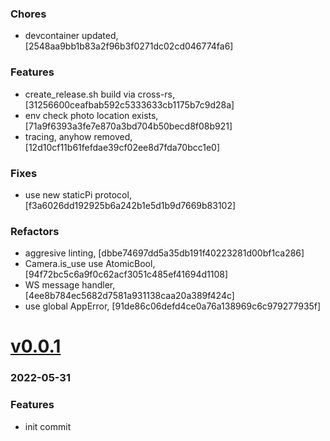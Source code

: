 ### Chores
+ devcontainer updated, [2548aa9bb1b83a2f96b3f0271dc02cd046774fa6]

### Features
+ create_release.sh build via cross-rs, [31256600ceafbab592c5333633cb1175b7c9d28a]
+ env check photo location exists, [71a9f6393a3fe7e870a3bd704b50becd8f08b921]
+ tracing, anyhow removed, [12d10cf11b61fefdae39cf02ee8d7fda70bcc1e0]

### Fixes
+ use new staticPi protocol, [f3a6026dd192925b6a242b1e5d1b9d7669b83102]

### Refactors
+ aggresive linting, [dbbe74697dd5a35db191f40223281d00bf1ca286]
+ Camera.is_use use AtomicBool, [94f72bc5c6a9f0c62acf3051c485ef41694d1108]
+ WS message handler, [4ee8b784ec5682d7581a931138caa20a389f424c]
+ use global AppError, [91de86c06defd4ce0a76a138969c6c979277935f]



# <a href='https://github.com/mrjackwills/leafcast_pi/releases/tag/v0.0.1'>v0.0.1</a>
### 2022-05-31

### Features
+ init commit
